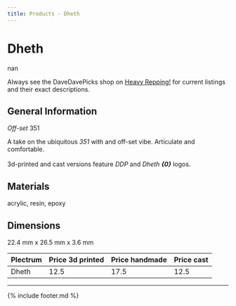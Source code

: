 ```yaml
---
title: Products - Dheth
---
```


# Dheth

nan

Always see the DaveDavePicks shop on [Heavy Repping!](https://www.heavyrepping.com/store/shop/davedavepicks/) for current listings and their exact descriptions.

## General Information
*Off-set* 351

A take on the ubiquitous *351* with and off-set vibe. Articulate and comfortable.<br/><br/>3d-printed and cast versions feature *DDP* and *Dheth* ***{0}*** logos.

## Materials
acrylic, resin, epoxy

## Dimensions
22.4 mm x 26.5 mm x 3.6 mm

| **Plectrum**                                        | **Price 3d printed**   | **Price handmade**   | **Price cast**   |
|:----------------------------------------------------|:-----------------------|:---------------------|:-----------------|
| Dheth                                          | 12.5               | 17.5             | 12.5         |

---

{% include footer.md %}